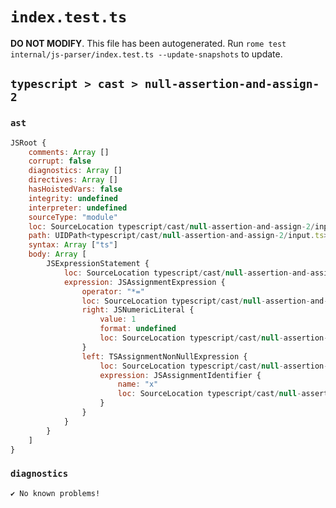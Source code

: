 # `index.test.ts`

**DO NOT MODIFY**. This file has been autogenerated. Run `rome test internal/js-parser/index.test.ts --update-snapshots` to update.

## `typescript > cast > null-assertion-and-assign-2`

### `ast`

```javascript
JSRoot {
	comments: Array []
	corrupt: false
	diagnostics: Array []
	directives: Array []
	hasHoistedVars: false
	integrity: undefined
	interpreter: undefined
	sourceType: "module"
	loc: SourceLocation typescript/cast/null-assertion-and-assign-2/input.ts 1:0-2:0
	path: UIDPath<typescript/cast/null-assertion-and-assign-2/input.ts>
	syntax: Array ["ts"]
	body: Array [
		JSExpressionStatement {
			loc: SourceLocation typescript/cast/null-assertion-and-assign-2/input.ts 1:0-1:7
			expression: JSAssignmentExpression {
				operator: "*="
				loc: SourceLocation typescript/cast/null-assertion-and-assign-2/input.ts 1:0-1:7
				right: JSNumericLiteral {
					value: 1
					format: undefined
					loc: SourceLocation typescript/cast/null-assertion-and-assign-2/input.ts 1:6-1:7
				}
				left: TSAssignmentNonNullExpression {
					loc: SourceLocation typescript/cast/null-assertion-and-assign-2/input.ts 1:0-1:2
					expression: JSAssignmentIdentifier {
						name: "x"
						loc: SourceLocation typescript/cast/null-assertion-and-assign-2/input.ts 1:0-1:1 (x)
					}
				}
			}
		}
	]
}
```

### `diagnostics`

```
✔ No known problems!

```
